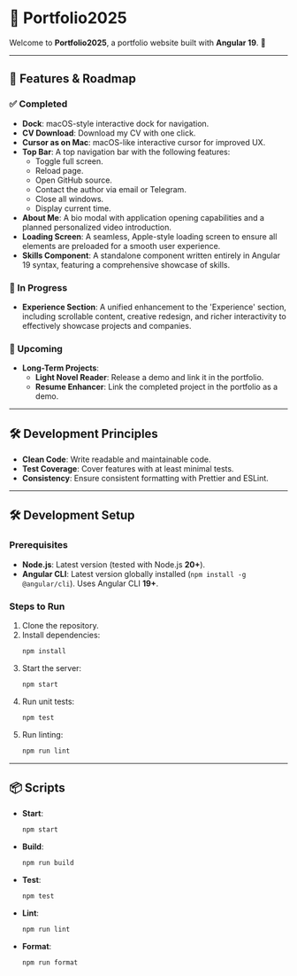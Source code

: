 # 🌟 Portfolio2025

Welcome to **Portfolio2025**, a portfolio website built with **Angular 19**. 🚀

---

## 🌟 Features & Roadmap

### ✅ Completed

- **Dock**: macOS-style interactive dock for navigation.
- **CV Download**: Download my CV with one click.
- **Cursor as on Mac**: macOS-like interactive cursor for improved UX.
- **Top Bar**: A top navigation bar with the following features:
  - Toggle full screen.
  - Reload page.
  - Open GitHub source.
  - Contact the author via email or Telegram.
  - Close all windows.
  - Display current time.
- **About Me**: A bio modal with application opening capabilities and a planned personalized video introduction.
- **Loading Screen**: A seamless, Apple-style loading screen to ensure all elements are preloaded for a smooth user experience.
- **Skills Component**: A standalone component written entirely in Angular 19 syntax, featuring a comprehensive showcase of skills.

### 🚧 In Progress

- **Experience Section**: A unified enhancement to the 'Experience' section, including scrollable content, creative redesign, and richer interactivity to effectively showcase projects and companies.

### 📌 Upcoming

- **Long-Term Projects**:
  - **Light Novel Reader**: Release a demo and link it in the portfolio.
  - **Resume Enhancer**: Link the completed project in the portfolio as a demo.

---

## 🛠️ Development Principles

- **Clean Code**: Write readable and maintainable code.
- **Test Coverage**: Cover features with at least minimal tests.
- **Consistency**: Ensure consistent formatting with Prettier and ESLint.

---

## 🛠️ Development Setup

### Prerequisites

- **Node.js**: Latest version (tested with Node.js **20+**).
- **Angular CLI**: Latest version globally installed (`npm install -g @angular/cli`). Uses Angular CLI **19+**.

### Steps to Run

1. Clone the repository.
2. Install dependencies:
   ```bash
   npm install
   ```
3. Start the server:
   ```bash
   npm start
   ```
4. Run unit tests:
   ```bash
   npm test
   ```
5. Run linting:
   ```bash
   npm run lint
   ```

---

## 📦 Scripts

- **Start**:
  ```bash
  npm start
  ```

- **Build**:
  ```bash
  npm run build
  ```

- **Test**:
  ```bash
  npm test
  ```

- **Lint**:
  ```bash
  npm run lint
  ```

- **Format**:
  ```bash
  npm run format
  ```
